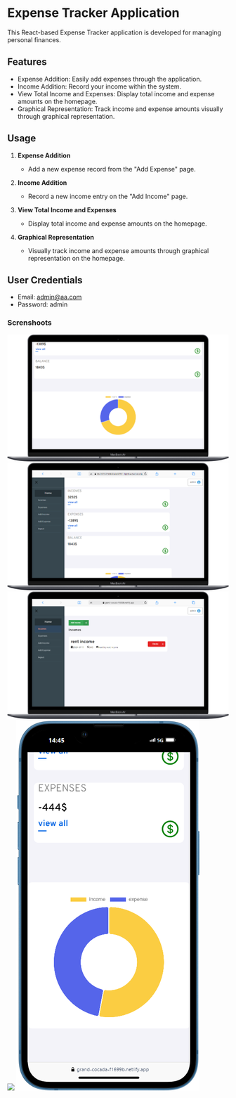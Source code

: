 # Expense Tracker Application

This React-based Expense Tracker application is developed for managing personal finances.



## Features

- Expense Addition: Easily add expenses through the application.
- Income Addition: Record your income within the system.
- View Total Income and Expenses: Display total income and expense amounts on the homepage.
- Graphical Representation: Track income and expense amounts visually through graphical representation.

## Usage

1. **Expense Addition**
   - Add a new expense record from the "Add Expense" page.

2. **Income Addition**
   - Record a new income entry on the "Add Income" page.

3. **View Total Income and Expenses**
   - Display total income and expense amounts on the homepage.

4. **Graphical Representation**
   - Visually track income and expense amounts through graphical representation on the homepage.

##  User Credentials
   - Email: admin@aa.com
   - Password: admin
### Screnshoots


![](./photos/desktop(3).png)
![](./photos/desktop(2).png)
![](./photos/desktop.png)
![](./photos/mobile(2).png)
![](./photos/mobile.png)

